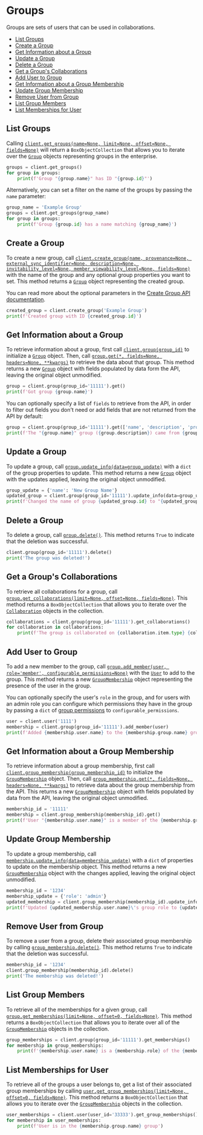 # Groups

Groups are sets of users that can be used in collaborations.

<!-- START doctoc generated TOC please keep comment here to allow auto update -->
<!-- DON'T EDIT THIS SECTION, INSTEAD RE-RUN doctoc TO UPDATE -->

- [List Groups](#list-groups)
- [Create a Group](#create-a-group)
- [Get Information about a Group](#get-information-about-a-group)
- [Update a Group](#update-a-group)
- [Delete a Group](#delete-a-group)
- [Get a Group's Collaborations](#get-a-groups-collaborations)
- [Add User to Group](#add-user-to-group)
- [Get Information about a Group Membership](#get-information-about-a-group-membership)
- [Update Group Membership](#update-group-membership)
- [Remove User from Group](#remove-user-from-group)
- [List Group Members](#list-group-members)
- [List Memberships for User](#list-memberships-for-user)

<!-- END doctoc generated TOC please keep comment here to allow auto update -->

## List Groups

Calling [`client.get_groups(name=None, limit=None, offset=None, fields=None)`][get_groups] will return a
`BoxObjectCollection` that allows you to iterate over the [`Group`][group_class] objects representing groups in the
enterprise.

<!-- sample get_groups -->

```python
groups = client.get_groups()
for group in groups:
    print(f'Group "{group.name}" has ID "{group.id}"')
```

Alternatively, you can set a filter on the name of the groups by passing the `name` parameter:

```python
group_name = 'Example Group'
groups = client.get_groups(group_name)
for group in groups:
    print(f'Group {group.id} has a name matching {group_name}')
```

[get_groups]: https://box-python-sdk.readthedocs.io/en/latest/boxsdk.client.html#boxsdk.client.client.Client.get_groups
[group_class]: https://box-python-sdk.readthedocs.io/en/latest/boxsdk.object.html#boxsdk.object.group.Group

## Create a Group

To create a new group, call
[`client.create_group(name, provenance=None, external_sync_identifier=None, description=None, invitability_level=None, member_viewability_level=None, fields=None)`][create_group] with the name of the group and any optional group properties you want to set. This method
returns a [`Group`][group_class] object representing the created group.

You can read more about the optional parameters in the
[Create Group API documentation](https://developer.box.com/en/reference/post-groups/).

<!-- sample post_groups -->

```python
created_group = client.create_group('Example Group')
print(f'Created group with ID {created_group.id}')
```

[create_group]: https://box-python-sdk.readthedocs.io/en/latest/boxsdk.client.html#boxsdk.client.client.Client.create_group

## Get Information about a Group

To retrieve information about a group, first call [`client.group(group_id)`][group] to initialize a
[`Group`][group_class] object. Then, call [`group.get(*, fields=None, headers=None, **kwargs)`][get] to retrieve the
data about that group. This method returns a new [`Group`][group_class] object with fields populated by data form the API,
leaving the original object unmodified.

<!-- sample get_groups_id -->

```python
group = client.group(group_id='11111').get()
print(f'Got group {group.name}')
```

You can optionally specify a list of `fields` to retrieve from the API, in order to filter out fields you don't need or
add fields that are not returned from the API by default:

```python
group = client.group(group_id='11111').get(['name', 'description', 'provenance'])
print(f'The "{group.name}" group ({group.description}) came from {group.provenance}')
```

[group]: https://box-python-sdk.readthedocs.io/en/latest/boxsdk.client.html#boxsdk.client.client.Client.group
[get]: https://box-python-sdk.readthedocs.io/en/latest/boxsdk.object.html#boxsdk.object.base_object.BaseObject.get

## Update a Group

To update a group, call [`group.update_info(data=group_update)`][update_info] with a `dict` of the group properties
to update. This method returns a new [`Group`][group_class] object with the updates applied, leaving the original
object unmodified.

<!-- sample put_groups_id -->

```python
group_update = {'name': 'New Group Name'}
updated_group = client.group(group_id='11111').update_info(data=group_update)
print(f'Changed the name of group {updated_group.id} to "{updated_group.name}"')
```

[update_info]: https://box-python-sdk.readthedocs.io/en/latest/boxsdk.object.html#boxsdk.object.base_object.BaseObject.update_info

## Delete a Group

To delete a group, call [`group.delete()`][delete]. This method returns `True` to indicate that the deletion was
successful.

<!-- sample delete_groups_id -->

```python
client.group(group_id='11111').delete()
print('The group was deleted!')
```

[delete]: https://box-python-sdk.readthedocs.io/en/latest/boxsdk.object.html#boxsdk.object.base_object.BaseObject.delete

## Get a Group's Collaborations

To retrieve all collaborations for a group, call
[`group.get_collaborations(limit=None, offset=None, fields=None)`][get_collaborations]. This method returns a
`BoxObjectCollection` that allows you to iterate over the [`Collaboration`][collaboration_class] objects in the
collection.

<!-- sample get_groups_id_collaborations -->

```python
collaborations = client.group(group_id='11111').get_collaborations()
for collaboration in collaborations:
    print(f'The group is collaborated on {collaboration.item.type} {collaboration.item.id}')
```

[get_collaborations]: https://box-python-sdk.readthedocs.io/en/latest/boxsdk.object.html#boxsdk.object.group.Group.get_collaborations
[collaboration_class]: https://box-python-sdk.readthedocs.io/en/latest/boxsdk.object.html#boxsdk.object.collaboration.Collaboration

## Add User to Group

To add a new member to the group, call
[`group.add_member(user, role='member', configurable_permissions=None)`][add_member] with the [`User`][user_class] to
add to the group. This method returns a new [`GroupMembership`][membership_class] object representing the presence of
the user in the group.

You can optionally specify the user's `role` in the group, and for users with an admin role you can configure which
permissions they have in the group by passing a `dict` of [group permissions][permissions] to `configurable_permissions`.

<!-- sample post_group_memberships -->

```python
user = client.user('1111')
membership = client.group(group_id='11111').add_member(user)
print(f'Added {membership.user.name} to the {membership.group.name} group!')
```

[add_member]: https://box-python-sdk.readthedocs.io/en/latest/boxsdk.object.html#boxsdk.object.group.Group.add_member
[user_class]: https://box-python-sdk.readthedocs.io/en/latest/boxsdk.object.html#boxsdk.object.user.User
[permissions]: https://developer.box.com/en/reference/resources/group-membership/

## Get Information about a Group Membership

To retrieve information about a group membership, first call
[`client.group_membership(group_membership_id)`][group_membership] to initialize the
[`GroupMembership`][membership_class] object. Then, call [`group_membership.get(*, fields=None, headers=None, **kwargs)`][get]
to retrieve data about the group membership from the API. This returns a new [`GroupMembership`][membership_class]
object with fields populated by data from the API, leaving the original object unmodified.

<!-- sample get_group_memberships_id -->

```python
membership_id = '11111'
membership = client.group_membership(membership_id).get()
print(f'User "{membership.user.name}" is a member of the {membership.group.name} group')
```

[group_membership]: https://box-python-sdk.readthedocs.io/en/latest/boxsdk.client.html#boxsdk.client.client.Client.group_membership
[membership_class]: https://box-python-sdk.readthedocs.io/en/latest/boxsdk.object.html#boxsdk.object.group_membership.GroupMembership

## Update Group Membership

To update a group membership, call [`membership.update_info(data=membership_update)`][update_info] with a `dict` of
properties to update on the membership object. This method returns a new [`GroupMembership`][membership_class] object
with the changes applied, leaving the original object unmodified.

<!-- sample put_group_memberships_id -->

```python
membership_id = '1234'
membership_update = {'role': 'admin'}
updated_membership = client.group_membership(membership_id).update_info(data=membership_update)
print(f'Updated {updated_membership.user.name}\'s group role to {updated_membership.role}')
```

## Remove User from Group

To remove a user from a group, delete their associated group membership by calling [`group_membership.delete()`][delete].
This method returns `True` to indicate that the deletion was successful.

<!-- sample delete_group_memberships_id -->

```python
membership_id = '1234'
client.group_membership(membership_id).delete()
print('The membership was deleted!')
```

## List Group Members

To retrieve all of the memberships for a given group, call
[`group.get_memberships(limit=None, offset=0, fields=None)`][get_memberships]. This method returns a
`BoxObjectCollection` that allows you to iterate over all of the [`GroupMembership`][membership_class] objects in the
collection.

<!-- sample get_groups_id_memberships -->

```python
group_memberships = client.group(group_id='11111').get_memberships()
for membership in group_memberships:
    print(f'{membership.user.name} is a {membership.role} of the {membership.group.name} group')
```

[get_memberships]: https://box-python-sdk.readthedocs.io/en/latest/boxsdk.object.html#boxsdk.object.group.Group.get_memberships

## List Memberships for User

To retrieve all of the groups a user belongs to, get a list of their associated group memberships by calling
[`user.get_group_memberships(limit=None, offset=0, fields=None)`][get_group_memberships]. This method returns a
`BoxObjectCollection` that allows you to iterate over the [`GroupMembership`][membership_class] objects in the
collection.

<!-- sample get_users_id_memberships -->

```python
user_memberships = client.user(user_id='33333').get_group_memberships()
for membership in user_memberships:
    print(f'User is in the {membership.group.name} group')
```

[get_group_memberships]: https://box-python-sdk.readthedocs.io/en/latest/boxsdk.object.html#boxsdk.object.user.User.get_group_memberships
